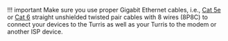 !!! important
    Make sure you use proper Gigabit Ethernet cables, i.e.,
    [Cat 5e](https://en.wikipedia.org/wiki/Category_5_cable) or
    [Cat 6](https://en.wikipedia.org/wiki/Category_6_cable) straight unshielded
    twisted pair cables with 8 wires (8P8C) to connect your devices to the
    Turris as well as your Turris to the modem or another ISP device.
